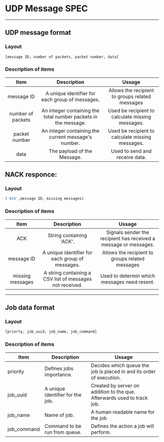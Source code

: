 # UDP Message SPEC
---

## UDP message format
### Layout
```python
[message ID, number of packets, packet number, data]
```

### Description of items
| Item | Description | Ussage|
|:------:|:-------------:|:-------:|
| message ID | A unique identifier for each group of messages. | Allows the recipient to groups related messages|
| number of packets | An integer containing the total number packets in the message.| Used be recipient to calculate missing messages.|
| packet number | An integer containing the current message's number. | Used be recipient to calculate missing messages.|
| data | The payload of the Message.| Used to send and receive data.|


## NACK responce:
### Layout
```python
('ACK',message ID, missing messages)
```
### Description of items
| Item | Description | Ussage|
|:------:|:-------------:|:-------:|
| ACK | String containing 'ACK'. | Signals sender the recipient has received a message or messages.|
| message ID | A unique identifier for each group of messages. | Allows the recipient to groups related messages|
| missing messages | A string containing a CSV list of messages not received. | Used to determin which messages need resent.|

---

## Job data format

### Layout
```python
[priorty, job_uuid, job_name, job_command]
```
### Description of items

| Item | Description | Ussage|
|------|-------------|-------|
|priority| Defines jobs importance. | Decides which queue the job is placed in and its order of execution.|
| job_uuid | A unique identifier for the job.| Created by server on addition to the que. Afterwards used to track job.|
| job_name | Name of job. | A human readable name for the job|
| job_command | Command to be run from queue.| Defines the action a job will perform.|
